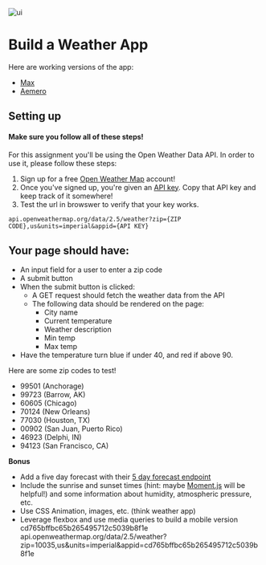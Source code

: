 ![ui](https://media.git.generalassemb.ly/user/6387/files/ac9a086c-9fd8-11e8-9e0d-52091e56436b)

# Build a Weather App

Here are working versions of the app:
- [Max](https://codepen.io/jkeohan/live/yjMKqE)
- [Aemero](https://codepen.io/jkeohan/live/ELWELM)

## Setting up

#### Make sure you follow all of these steps!

For this assignment you'll be using the Open Weather Data API. In order to use it, please follow these steps:

1. Sign up for a free [Open Weather Map](https://home.openweathermap.org/users/sign_up) account!
2. Once you've signed up, you're given an [API key](https://home.openweathermap.org/api_keys). Copy that API key and keep track of it somewhere!
3. Test the url in browswer to verify that your key works. 

```
api.openweathermap.org/data/2.5/weather?zip={ZIP CODE},us&units=imperial&appid={API KEY}
```

## Your page should have:
- An input field for a user to enter a zip code
- A submit button
- When the submit button is clicked:
    - A GET request should fetch the weather data from the API
    - The following data should be rendered on the page:
        - City name
        - Current temperature
        - Weather description
        - Min temp
        - Max temp
- Have the temperature turn blue if under 40, and red if above 90.

Here are some zip codes to test!
- 99501 (Anchorage)
- 99723 (Barrow, AK)
- 60605 (Chicago)
- 70124 (New Orleans)
- 77030 (Houston, TX)
- 00902 (San Juan, Puerto Rico)
- 46923 (Delphi, IN)
- 94123 (San Francisco, CA)

**Bonus**
- Add a five day forecast with their [5 day forecast endpoint](https://openweathermap.org/forecast5)
- Include the sunrise and sunset times (hint: maybe [Moment.js](https://momentjs.com/) will be helpful!) and some information about humidity, atmospheric pressure, etc.
- Use CSS Animation, images, etc. (think weather app)
- Leverage flexbox and use media queries to build a mobile version
cd765bffbc65b265495712c5039b8f1e
api.openweathermap.org/data/2.5/weather?zip=10035,us&units=imperial&appid=cd765bffbc65b265495712c5039b8f1e